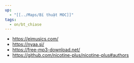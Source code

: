 ```yaml
---
up:
  - "[[../Maps/Bí thuật MOC]]"
tags:
  - on/bt_chiase
---
```


- https://eimusics.com/
- https://nyaa.si/
- https://free-mp3-download.net/
- https://github.com/nicotine-plus/nicotine-plus#authors